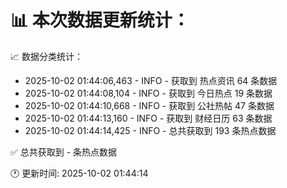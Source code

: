 📊 本次数据更新统计：
==========================

📈 数据分类统计：
- 2025-10-02 01:44:06,463 - INFO - 获取到 热点资讯 64 条数据
- 2025-10-02 01:44:08,104 - INFO - 获取到 今日热点 19 条数据
- 2025-10-02 01:44:10,668 - INFO - 获取到 公社热帖 47 条数据
- 2025-10-02 01:44:13,160 - INFO - 获取到 财经日历 63 条数据
- 2025-10-02 01:44:14,425 - INFO - 总共获取到 193 条热点数据

✅ 总共获取到 - 条热点数据

🕐 更新时间: 2025-10-02 01:44:14
